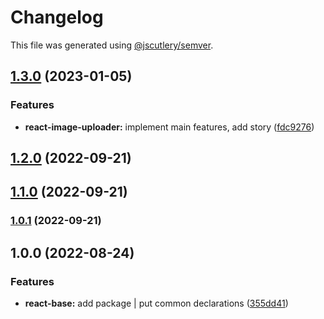 # Changelog

This file was generated using [@jscutlery/semver](https://github.com/jscutlery/semver).

## [1.3.0](https://gitlab.migoinc.com/migotv/paintbox/compare/react-base@1.2.0...react-base@1.3.0) (2023-01-05)


### Features

* **react-image-uploader:** implement main features, add story ([fdc9276](https://gitlab.migoinc.com/migotv/paintbox/commit/fdc9276e6f4ce270fd5f9c15b544e5d04d158ffd))

## [1.2.0](https://gitlab.migoinc.com/migotv/paintbox/compare/react-base@1.1.0...react-base@1.2.0) (2022-09-21)

## [1.1.0](https://gitlab.migoinc.com/migotv/paintbox/compare/react-base@1.0.1...react-base@1.1.0) (2022-09-21)

### [1.0.1](https://gitlab.migoinc.com/migotv/paintbox/compare/react-base@1.0.0...react-base@1.0.1) (2022-09-21)

## 1.0.0 (2022-08-24)


### Features

* **react-base:** add package | put common declarations ([355dd41](https://gitlab.migoinc.com/migotv/paintbox/commit/355dd41dc336e9c4fb23dcac0cdb18a7c9cc7d6c))
